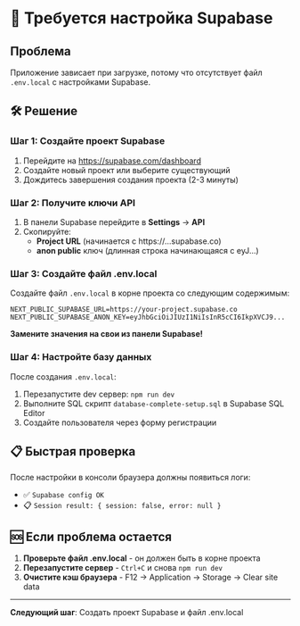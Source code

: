 # 🚨 Требуется настройка Supabase

## Проблема
Приложение зависает при загрузке, потому что отсутствует файл `.env.local` с настройками Supabase.

## 🛠️ Решение

### Шаг 1: Создайте проект Supabase
1. Перейдите на https://supabase.com/dashboard
2. Создайте новый проект или выберите существующий  
3. Дождитесь завершения создания проекта (2-3 минуты)

### Шаг 2: Получите ключи API
1. В панели Supabase перейдите в **Settings** → **API**
2. Скопируйте:
   - **Project URL** (начинается с https://...supabase.co)
   - **anon public** ключ (длинная строка начинающаяся с eyJ...)

### Шаг 3: Создайте файл .env.local
Создайте файл `.env.local` в корне проекта со следующим содержимым:

```env
NEXT_PUBLIC_SUPABASE_URL=https://your-project.supabase.co
NEXT_PUBLIC_SUPABASE_ANON_KEY=eyJhbGciOiJIUzI1NiIsInR5cCI6IkpXVCJ9...
```

**Замените значения на свои из панели Supabase!**

### Шаг 4: Настройте базу данных
После создания `.env.local`:
1. Перезапустите dev сервер: `npm run dev`
2. Выполните SQL скрипт `database-complete-setup.sql` в Supabase SQL Editor
3. Создайте пользователя через форму регистрации

## 📋 Быстрая проверка

После настройки в консоли браузера должны появиться логи:
- ✅ `Supabase config OK`
- 📋 `Session result: { session: false, error: null }`

## 🆘 Если проблема остается

1. **Проверьте файл .env.local** - он должен быть в корне проекта
2. **Перезапустите сервер** - `Ctrl+C` и снова `npm run dev`
3. **Очистите кэш браузера** - F12 → Application → Storage → Clear site data

---
**Следующий шаг**: Создать проект Supabase и файл .env.local 